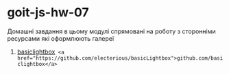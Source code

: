 # goit-js-hw-07

Домашні завдання в цьому модулі спрямовані на роботу з сторонніми ресурсами які оформлюють галереї

1. <a href="https://basiclightbox.electerious.com/" target="_blank">basiclightbox</a>`
   <a href="https://github.com/electerious/basicLightbox">github.com/basiclightbox</a>`
